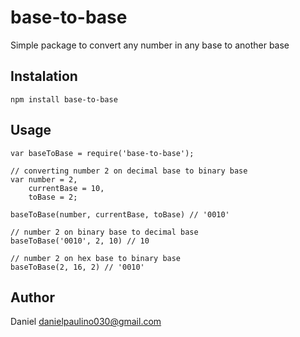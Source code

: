 # base-to-base

Simple package to convert any number in any base to another base

## Instalation
`npm install base-to-base`

## Usage

    var baseToBase = require('base-to-base');

    // converting number 2 on decimal base to binary base
    var number = 2,
        currentBase = 10,
        toBase = 2;

    baseToBase(number, currentBase, toBase) // '0010'

    // number 2 on binary base to decimal base
    baseToBase('0010', 2, 10) // 10

    // number 2 on hex base to binary base
    baseToBase(2, 16, 2) // '0010'

## Author

Daniel <danielpaulino030@gmail.com>

